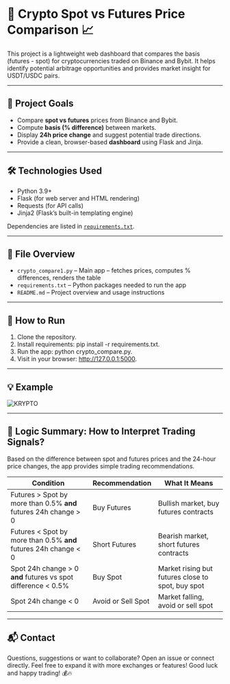 # 🚀 Crypto Spot vs Futures Price Comparison 📈

This project is a lightweight web dashboard that compares the basis (futures - spot) for cryptocurrencies traded on Binance and Bybit.
It helps identify potential arbitrage opportunities and provides market insight for USDT/USDC pairs.

---

## 🎯 Project Goals

- Compare **spot vs futures** prices from Binance and Bybit.
- Compute **basis (% difference)** between markets.
- Display **24h price change** and suggest potential trade directions.
- Provide a clean, browser-based **dashboard** using Flask and Jinja.

---

## 🛠 Technologies Used

- Python 3.9+
- Flask (for web server and HTML rendering)
- Requests (for API calls)
- Jinja2 (Flask’s built-in templating engine)

Dependencies are listed in [`requirements.txt`](./requirements.txt).

---

## 📁 File Overview

- `crypto_compare1.py` – Main app – fetches prices, computes % differences, renders the table  
- `requirements.txt` – Python packages needed to run the app  
- `README.md` – Project overview and usage instructions

---

## 🚀 How to Run

1. Clone the repository.
2. Install requirements: pip install -r requirements.txt.
3. Run the app: python crypto_compare.py.
4. Visit in your browser: http://127.0.0.1:5000.

---

## 💡 Example
![KRYPTO](https://github.com/user-attachments/assets/b88c3208-68b7-427a-b2dc-a8cd22831e58)


---

## 🧠 Logic Summary: How to Interpret Trading Signals?
Based on the difference between spot and futures prices and the 24-hour price changes, the app provides simple trading recommendations.

| Condition                                          | Recommendation    | What It Means                           |
|---------------------------------------------------|-------------------|----------------------------------------|
| Futures > Spot by more than 0.5% **and** futures 24h change > 0 | Buy Futures       | Bullish market, buy futures contracts  |
| Futures < Spot by more than 0.5% **and** futures 24h change < 0 | Short Futures     | Bearish market, short futures contracts|
| Spot 24h change > 0 **and** futures vs spot difference < 0.5%    | Buy Spot          | Market rising but futures close to spot, buy spot |
| Spot 24h change < 0                                | Avoid or Sell Spot | Market falling, avoid or sell spot      |

---

## 📬 Contact

Questions, suggestions or want to collaborate? Open an issue or connect directly.
Feel free to expand it with more exchanges or features! Good luck and happy trading! 💰🔥
